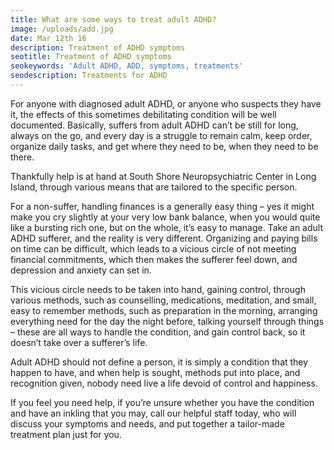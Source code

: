 ```yaml
---
title: What are some ways to treat adult ADHD?
image: /uploads/add.jpg
date: Mar 12th 16
description: Treatment of ADHD symptoms
seotitle: Treatment of ADHD symptoms
seokeywords: 'Adult ADHD, ADD, symptoms, treatments'
seodescription: Treatments for ADHD
---
```

For anyone with diagnosed adult ADHD, or anyone who suspects they have it, the effects of this sometimes debilitating condition will be well documented. Basically, suffers from adult ADHD can’t be still for long, always on the go, and every day is a struggle to remain calm, keep order, organize daily tasks, and get where they need to be, when they need to be there.

Thankfully help is at hand at South Shore Neuropsychiatric Center in Long Island, through various means that are tailored to the specific person.

For a non-suffer, handling finances is a generally easy thing – yes it might make you cry slightly at your very low bank balance, when you would quite like a bursting rich one, but on the whole, it’s easy to manage. Take an adult ADHD sufferer, and the reality is very different. Organizing and paying bills on time can be difficult, which leads to a vicious circle of not meeting financial commitments, which then makes the sufferer feel down, and depression and anxiety can set in.

This vicious circle needs to be taken into hand, gaining control, through various methods, such as counselling, medications, meditation, and small, easy to remember methods, such as preparation in the morning, arranging everything need for the day the night before, talking yourself through things – these are all ways to handle the condition, and gain control back, so it doesn’t take over a sufferer’s life.

Adult ADHD should not define a person, it is simply a condition that they happen to have, and when help is sought, methods put into place, and recognition given, nobody need live a life devoid of control and happiness.

If you feel you need help, if you’re unsure whether you have the condition and have an inkling that you may, call our helpful staff today, who will discuss your symptoms and needs, and put together a tailor-made treatment plan just for you.
